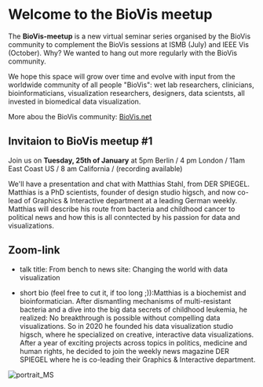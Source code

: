 # Welcome to the BioVis meetup

The **BioVis-meetup** is a new virtual seminar series organised by the BioVis community to complement the BioVis sessions at ISMB (July) and IEEE Vis (October). Why? We wanted to hang out more regularly with the BioVis community. 

We hope this space will grow over time and evolve with input from the worldwide community of all people "BioVis": wet lab researchers, clinicians, bioinformaticians, visualization researchers, designers, data scientsts, all invested in biomedical data visualization.

More abou the BioVis community: [BioVis.net](http://biovis.net/) 

## Invitaion to BioVis meetup #1

Join us on **Tuesday, 25th of January** at 5pm Berlin / 4 pm London / 11am East Coast US / 8 am California / (recording available)

We'll have a presentation and chat with Matthias Stahl, from DER SPIEGEL. 
Matthias is a PhD scientists, founder of design studio higsch, and now co-lead of Graphics & Interactive department at a leading German weekly. Matthias will describe his route from bacteria and childhood cancer to political news and how this is all conntected by his passion for data and visualizations. 


## Zoom-link



- talk title: From bench to news site: Changing the world with data visualization

- short bio (feel free to cut it, if too long ;)):Matthias is a biochemist and bioinformatician. After dismantling mechanisms of multi-resistant bacteria and a dive into the big data secrets of childhood leukemia, he realized: No breakthrough is possible without compelling data visualizations. So in 2020 he founded his data visualization studio higsch, where he specialized on creative, interactive data visualizations. After a year of exciting projects across topics in politics, medicine and human rights, he decided to join the weekly news magazine DER SPIEGEL where he is co-leading their Graphics & Interactive department.




![portrait_MS](https://user-images.githubusercontent.com/10805730/149769859-cfd9cf69-7371-41bf-b6a1-8ebbab1aa045.png)
